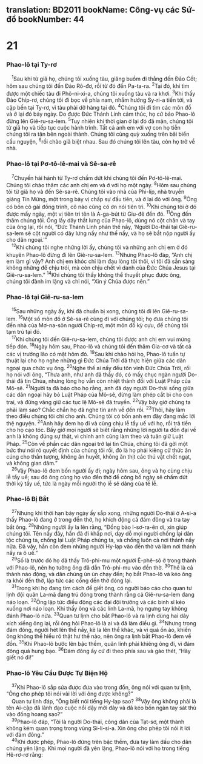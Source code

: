 translation: BD2011
bookName: Công-vụ các Sứ-đồ 
bookNumber: 44
-------

<div class="title"><h1>21</h1><h3>Phao-lô tại Ty-rơ</h3></div>
<span class="verse cong_21_1"> <sup>1</sup>Sau khi từ giã họ, chúng tôi xuống tàu, giăng buồm đi thẳng đến Ðảo Cốt; hôm sau chúng tôi đến Ðảo Rô-đơ, rồi từ đó đến Pa-ta-ra. </span>
<span class="verse cong_21_2"><sup>2</sup>Tại đó, khi tìm được một chiếc tàu đi Phô-ni-xi-a, chúng tôi xuống tàu và ra khơi. </span>
<span class="verse cong_21_3"><sup>3</sup>Khi thấy Ðảo Chíp-rơ, chúng tôi đi bọc về phía nam, nhắm hướng Sy-ri-a tiến tới, và cập bến tại Ty-rơ, vì tàu phải dỡ hàng tại đó. </span>
<span class="verse cong_21_4"><sup>4</sup>Chúng tôi đi tìm các môn đồ và ở lại đó bảy ngày. Do được Ðức Thánh Linh cảm thúc, họ cứ bảo Phao-lô đừng lên Giê-ru-sa-lem. </span>
<span class="verse cong_21_5"><sup>5</sup>Tuy nhiên khi thời gian ở lại đó đã mãn, chúng tôi từ giã họ và tiếp tục cuộc hành trình. Tất cả anh em với vợ con họ tiễn chúng tôi ra tận bên ngoài thành. Chúng tôi cùng quỳ xuống trên bãi biển cầu nguyện, </span>
<span class="verse cong_21_6"><sup>6</sup>rồi chào giã biệt nhau. Sau đó chúng tôi lên tàu, còn họ trở về nhà.<br/></span>
<div class="title"><h3>Phao-lô tại Pơ-tô-lê-mai và Sê-sa-rê</h3></div>
<span class="verse cong_21_7"> <sup>7</sup>Chuyến hải hành từ Ty-rơ chấm dứt khi chúng tôi đến Pơ-tô-lê-mai. Chúng tôi chào thăm các anh chị em và ở với họ một ngày. </span>
<span class="verse cong_21_8"><sup>8</sup>Hôm sau chúng tôi từ giã họ và đến Sê-sa-rê. Chúng tôi vào nhà của Phi-líp, nhà truyền giảng Tin Mừng, một trong bảy vị chấp sự đầu tiên, và ở lại đó với ông. </span>
<span class="verse cong_21_9"><sup>9</sup>Ông có bốn cô gái đồng trinh, cô nào cũng có ơn nói tiên tri. </span>
<span class="verse cong_21_10"><sup>10</sup>Khi chúng tôi ở đó được mấy ngày, một vị tiên tri tên là A-ga-bút từ Giu-đê đến đó. </span>
<span class="verse cong_21_11"><sup>11</sup>Ông đến thăm chúng tôi. Ông lấy dây thắt lưng của Phao-lô, dùng nó cột chân và tay của ông lại, rồi nói, “Ðức Thánh Linh phán thế nầy, ‘Người Do-thái tại Giê-ru-sa-lem sẽ cột người có dây lưng nầy như thế nầy, và họ sẽ bắt nộp người ấy cho dân ngoại.’”<br/></span>
<span class="verse cong_21_12"> <sup>12</sup>Khi chúng tôi nghe những lời ấy, chúng tôi và những anh chị em ở đó khuyên Phao-lô đừng đi lên Giê-ru-sa-lem. </span>
<span class="verse cong_21_13"><sup>13</sup>Nhưng Phao-lô đáp, “Anh chị em làm gì vậy? Anh chị em khóc chỉ làm đau lòng tôi thôi, vì tôi đã sẵn sàng không những để chịu trói, mà còn chịu chết vì danh của Ðức Chúa Jesus tại Giê-ru-sa-lem.” </span>
<span class="verse cong_21_14"><sup>14</sup>Khi chúng tôi thấy không thể thuyết phục được ông, chúng tôi đành im lặng và chỉ nói, “Xin ý Chúa được nên.”<br/></span>
<div class="title"><h3>Phao-lô tại Giê-ru-sa-lem</h3></div>
<span class="verse cong_21_15"> <sup>15</sup>Sau những ngày ấy, khi đã chuẩn bị xong, chúng tôi đi lên Giê-ru-sa-lem. </span>
<span class="verse cong_21_16"><sup>16</sup>Một số môn đồ ở Sê-sa-rê cùng đi với chúng tôi; họ đưa chúng tôi đến nhà của Mơ-na-sôn người Chíp-rơ, một môn đồ kỳ cựu, để chúng tôi tạm trú tại đó.<br/></span>
<span class="verse cong_21_17"> <sup>17</sup>Khi chúng tôi đến Giê-ru-sa-lem, chúng tôi được anh chị em vui mừng tiếp đón. </span>
<span class="verse cong_21_18"><sup>18</sup>Ngày hôm sau, Phao-lô và chúng tôi đến thăm Gia-cơ và tất cả các vị trưởng lão có mặt hôm đó. </span>
<span class="verse cong_21_19"><sup>19</sup>Sau khi chào hỏi họ, Phao-lô tuần tự thuật lại cho họ nghe những gì Ðức Chúa Trời đã thực hiện giữa các dân ngoại qua chức vụ ông. </span>
<span class="verse cong_21_20"><sup>20</sup>Nghe thế ai nấy đều tôn vinh Ðức Chúa Trời, rồi họ nói với ông, “Thưa anh, như anh đã thấy đó, có mấy chục ngàn người Do-thái đã tin Chúa, nhưng lòng họ vẫn còn nhiệt thành đối với Luật Pháp của Mô-sê. </span>
<span class="verse cong_21_21"><sup>21</sup>Người ta đã báo cho họ rằng, anh đã dạy người Do-thái sống giữa các dân ngoại hãy bỏ Luật Pháp của Mô-sê, đừng làm phép cắt bì cho con trai, và đừng vâng giữ các tục lệ Mô-sê đã truyền. </span>
<span class="verse cong_21_22"><sup>22</sup>Vậy bây giờ chúng ta phải làm sao? Chắc chắn họ đã nghe tin anh về đến rồi. </span>
<span class="verse cong_21_23"><sup>23</sup>Thôi, hãy làm theo điều chúng tôi chỉ cho anh. Chúng tôi có bốn anh em đây đang mắc lời thệ nguyện. </span>
<span class="verse cong_21_24"><sup>24</sup>Anh hãy đem họ đi và cùng chịu lễ tẩy uế với họ, rồi trả tiền cho họ cạo tóc. Bấy giờ mọi người sẽ biết rằng những lời người ta đồn đại về anh là không đúng sự thật, vì chính anh cũng làm theo và tuân giữ Luật Pháp. </span>
<span class="verse cong_21_25"><sup>25</sup>Còn về phần các dân ngoại trở lại tin Chúa, chúng tôi đã gởi một bức thư nói rõ quyết định của chúng tôi rồi, đó là họ phải kiêng cữ thức ăn cúng cho thần tượng, không ăn huyết, không ăn thịt các thú vật chết ngạt, và không gian dâm.”<br/></span>
<span class="verse cong_21_26"> <sup>26</sup>Vậy Phao-lô đem bốn người ấy đi; ngày hôm sau, ông và họ cùng chịu lễ tẩy uế; sau đó ông cùng họ vào đền thờ để công bố ngày sẽ chấm dứt thời kỳ tẩy uế, tức là ngày mỗi người thọ lễ sẽ dâng của tế lễ.<br/></span>
<div class="title"><h3>Phao-lô Bị Bắt</h3></div>
<span class="verse cong_21_27"> <sup>27</sup>Nhưng khi thời hạn bảy ngày ấy sắp xong, những người Do-thái ở A-si-a thấy Phao-lô đang ở trong đền thờ, họ khích động cả đám đông và tra tay bắt ông. </span>
<span class="verse cong_21_28"><sup>28</sup>Những người ấy la lên rằng, “Ðồng bào I-sơ-ra-ên ơi, xin giúp chúng tôi. Tên nầy đây, hắn đã đi khắp nơi, dạy dỗ mọi người chống lại dân tộc chúng ta, chống lại Luật Pháp chúng ta, và chống luôn cả nơi thánh nầy nữa. Ðã vậy, hắn còn đem những người Hy-lạp vào đền thờ và làm nơi thánh nầy ra ô uế.”<br/></span>
<span class="verse cong_21_29"> <sup>29</sup>Số là trước đó họ đã thấy Trô-phi-mu một người Ê-phê-sô ở trong thành với Phao-lô, nên họ tưởng ông đã dẫn Trô-phi-mu vào đền thờ. </span>
<span class="verse cong_21_30"><sup>30</sup>Thế là cả thành náo động, và dân chúng ùn ùn chạy đến; họ bắt Phao-lô và kéo ông ra khỏi đền thờ, lập tức các cổng đền thờ đóng lại.<br/></span>
<span class="verse cong_21_31"> <sup>31</sup>Trong khi họ đang tìm cách để giết ông, có người báo cáo cho quan tư lịnh đội quân La-mã đang trú đóng trong thành rằng cả Giê-ru-sa-lem đang náo loạn. </span>
<span class="verse cong_21_32"><sup>32</sup>Ông lập tức điều động các đại đội trưởng và các binh sĩ kéo xuống nơi náo loạn. Khi thấy ông và các lính La-mã, họ ngưng tay không đánh Phao-lô nữa. </span>
<span class="verse cong_21_33"><sup>33</sup>Quan tư lịnh cho bắt Phao-lô và ra lịnh dùng hai dây xích xiềng ông lại, rồi ông hỏi Phao-lô là ai và đã làm điều gì. </span>
<span class="verse cong_21_34"><sup>34</sup>Nhưng trong đám đông, người hét lên thể nầy, kẻ la lên thể khác, và vì quá ồn ào, khiến ông không thể hiểu rõ thật hư thế nào, nên ông ra lịnh bắt Phao-lô đem về đồn. </span>
<span class="verse cong_21_35"><sup>35</sup>Khi Phao-lô bước lên bậc thềm, quân lính phải khiêng ông đi, vì đám đông quá hung bạo. </span>
<span class="verse cong_21_36"><sup>36</sup>Ðám đông ấy cứ đi theo phía sau và gào thét, “Hãy giết nó đi!”<br/></span>
<div class="title"><h3>Phao-lô Yêu Cầu Ðược Tự Biện Hộ</h3></div>
<span class="verse cong_21_37"> <sup>37</sup>Khi Phao-lô sắp sửa được đưa vào trong đồn, ông nói với quan tư lịnh, “Ông cho phép tôi nói vài lời với ông được không?”<br/> Quan tư lịnh đáp, “Ông biết nói tiếng Hy-lạp sao? </span>
<span class="verse cong_21_38"><sup>38</sup>Vậy ông không phải là tên Ai-cập đã lãnh đạo cuộc nổi dậy mới đây và đã kéo bốn ngàn tay sát thủ vào đồng hoang sao?”<br/></span>
<span class="verse cong_21_39"> <sup>39</sup>Phao-lô đáp, “Tôi là người Do-thái, công dân của Tạt-sơ, một thành không kém quan trọng trong vùng Si-li-si-a. Xin ông cho phép tôi nói ít lời với đám đông.”<br/></span>
<span class="verse cong_21_40"> <sup>40</sup>Khi được phép, Phao-lô đứng trên bậc thềm, đưa tay làm dấu cho dân chúng yên lặng. Khi mọi người đã yên lặng, Phao-lô nói với họ trong tiếng Hê-rơ-rơ rằng:<br/></span>
